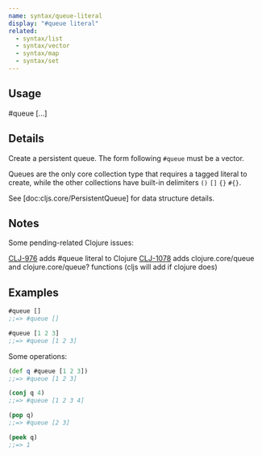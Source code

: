```yaml
---
name: syntax/queue-literal
display: "#queue literal"
related:
  - syntax/list
  - syntax/vector
  - syntax/map
  - syntax/set
---
```


## Usage
#queue [...]


## Details

Create a persistent queue. The form following `#queue` must be a vector.

Queues are the only core collection type that requires a tagged literal to
create, while the other collections have built-in delimiters `()` `[]` `{}` `#{}`.

See [doc:cljs.core/PersistentQueue] for data structure details.


## Notes

Some pending-related Clojure issues:

[CLJ-976] adds #queue literal to Clojure
[CLJ-1078] adds clojure.core/queue and clojure.core/queue? functions (cljs will add if clojure does)

[CLJ-976]:http://dev.clojure.org/jira/browse/CLJ-976
[CLJ-1078]:http://dev.clojure.org/jira/browse/CLJ-1078


## Examples

```clj
#queue []
;;=> #queue []

#queue [1 2 3]
;;=> #queue [1 2 3]
```

Some operations:

```clj
(def q #queue [1 2 3])
;;=> #queue [1 2 3]

(conj q 4)
;;=> #queue [1 2 3 4]

(pop q)
;;=> #queue [2 3]

(peek q)
;;=> 1
```
